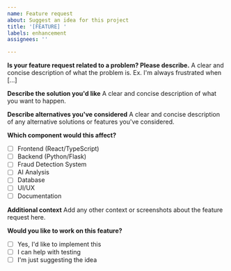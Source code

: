 ```yaml
---
name: Feature request
about: Suggest an idea for this project
title: '[FEATURE] '
labels: enhancement
assignees: ''

---
```


**Is your feature request related to a problem? Please describe.**
A clear and concise description of what the problem is. Ex. I'm always frustrated when [...]

**Describe the solution you'd like**
A clear and concise description of what you want to happen.

**Describe alternatives you've considered**
A clear and concise description of any alternative solutions or features you've considered.

**Which component would this affect?**
- [ ] Frontend (React/TypeScript)
- [ ] Backend (Python/Flask)
- [ ] Fraud Detection System
- [ ] AI Analysis
- [ ] Database
- [ ] UI/UX
- [ ] Documentation

**Additional context**
Add any other context or screenshots about the feature request here.

**Would you like to work on this feature?**
- [ ] Yes, I'd like to implement this
- [ ] I can help with testing
- [ ] I'm just suggesting the idea 